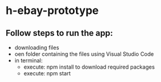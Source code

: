 # h-ebay-prototype


## Follow steps to run the app:
- downloading files
- oen folder containing the files using Visual Studio Code
- in terminal:
  - execute: npm install to download required packages
  - execute: npm start
